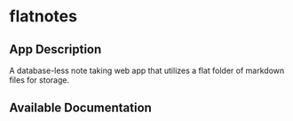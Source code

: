 # flatnotes

## App Description

A database-less note taking web app that utilizes a flat folder of markdown files for storage.

## Available Documentation

